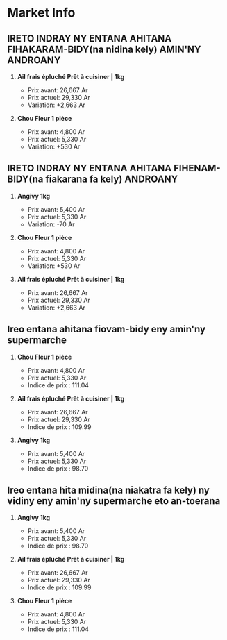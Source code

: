 # Market Info

## IRETO INDRAY NY ENTANA AHITANA FIHAKARAM-BIDY(na nidina kely) AMIN'NY ANDROANY

1. **Ail frais épluché Prêt à cuisiner | 1kg**
   - Prix avant: 26,667 Ar
   - Prix actuel: 29,330 Ar
   - Variation: +2,663 Ar

2. **Chou Fleur 1 pièce**
   - Prix avant: 4,800 Ar
   - Prix actuel: 5,330 Ar
   - Variation: +530 Ar

## IRETO INDRAY NY ENTANA AHITANA FIHENAM-BIDY(na fiakarana fa kely) ANDROANY

1. **Angivy 1kg**
   - Prix avant: 5,400 Ar
   - Prix actuel: 5,330 Ar
   - Variation: -70 Ar

2. **Chou Fleur 1 pièce**
   - Prix avant: 4,800 Ar
   - Prix actuel: 5,330 Ar
   - Variation: +530 Ar

3. **Ail frais épluché Prêt à cuisiner | 1kg**
   - Prix avant: 26,667 Ar
   - Prix actuel: 29,330 Ar
   - Variation: +2,663 Ar

## Ireo entana ahitana fiovam-bidy eny amin'ny supermarche

1. **Chou Fleur 1 pièce**
   - Prix avant: 4,800 Ar
   - Prix actuel: 5,330 Ar
   - Indice de prix : 111.04

2. **Ail frais épluché Prêt à cuisiner | 1kg**
   - Prix avant: 26,667 Ar
   - Prix actuel: 29,330 Ar
   - Indice de prix : 109.99

3. **Angivy 1kg**
   - Prix avant: 5,400 Ar
   - Prix actuel: 5,330 Ar
   - Indice de prix : 98.70

## Ireo entana hita midina(na niakatra fa kely) ny vidiny eny amin'ny supermarche eto an-toerana

1. **Angivy 1kg**
   - Prix avant: 5,400 Ar
   - Prix actuel: 5,330 Ar
   - Indice de prix : 98.70

2. **Ail frais épluché Prêt à cuisiner | 1kg**
   - Prix avant: 26,667 Ar
   - Prix actuel: 29,330 Ar
   - Indice de prix : 109.99

3. **Chou Fleur 1 pièce**
   - Prix avant: 4,800 Ar
   - Prix actuel: 5,330 Ar
   - Indice de prix : 111.04

